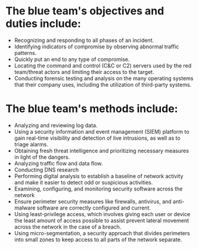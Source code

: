 # The blue team's objectives and duties include:
- Recognizing and responding to all phases of an incident.
- Identifying indicators of compromise by observing abnormal traffic patterns.
- Quickly put an end to any type of compromise.
- Locating the command and control (C&C or C2) servers used by the red team/threat actors and limiting their access to the target.
- Conducting forensic testing and analysis on the many operating systems that their company uses, including the utilization of third-party systems.

# The blue team's methods include:
- Analyzing and reviewing log data.
- Using a security information and event management (SIEM) platform to gain real-time visibility and detection of live intrusions, as well as to triage alarms.
- Obtaining fresh threat intelligence and prioritizing necessary measures in light of the dangers.
- Analyzing traffic flow and data flow.
- Conducting DNS research
- Performing digital analysis to establish a baseline of network activity and make it easier to detect odd or suspicious activities.
- Examining, configuring, and monitoring security software across the network
- Ensure perimeter security measures like firewalls, antivirus, and anti-malware software are correctly configured and current.
- Using least-privilege access, which involves giving each user or device the least amount of access possible to assist prevent lateral movement across the network in the case of a breach.
- Using micro-segmentation, a security approach that divides perimeters into small zones to keep access to all parts of the network separate.
